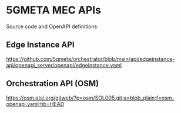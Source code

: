 # 5GMETA MEC APIs
Source code and OpenAPI definitions

## Edge Instance API
https://github.com/5gmeta/orchestrator/blob/main/api/edgeinstance-api/openapi_server/openapi/edgeinstance.yaml

## Orchestration API (OSM)
https://osm.etsi.org/gitweb/?p=osm/SOL005.git;a=blob_plain;f=osm-openapi.yaml;hb=HEAD
